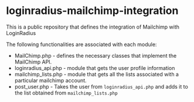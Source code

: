 # loginradius-mailchimp-integration
This is a public repository that defines the integration of Mailchimp with LoginRadius

The following functionalities are associated with each module:
* MailChimp.php - defines the necessary classes that implement the MailChimp API.
* loginradius_api.php - module that gets the user profile information
* mailchimp_lists.php - module that gets all the lists associated with a particular mailchimp account.
* post_user.php - Takes the user from `loginradius_api.php` and adds it to the list obtained from `mailchimp_lists.php`

